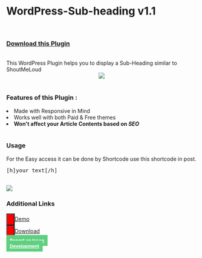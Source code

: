 # WordPress-Sub-heading v1.1
<br>
<a href="https://github.com/the-mcnaveen/WordPress-Sub-heading#additional-links"><h3>Download this Plugin</h3></a>
<br>
This WordPress Plugin helps you to display a Sub-Heading similar to ShoutMeLoud
<br>
<center><img src="https://github.com/the-mcnaveen/WordPress-Sub-heading/blob/master/Screenshot%20from%202016-09-17%2023:36:06.png?raw=true"></center>
<br>
<h3>Features of this Plugin :</h3>
<li> Made with Responsive in Mind</li>
<li> Works well with both Paid & Free themes</li>
<li><b>Won't affect your Article Contents based on <i>SEO</i></b></li>
<br>
<h3>Usage</h3>
For the Easy access it can be done by Shortcode
use this shortcode in post.
<br>
<pre>[h]your text[/h]</pre>
<br>
<img src="https://github.com/the-mcnaveen/WordPress-Sub-heading/blob/master/32.png?raw=true">
<br>
<h3>Additional Links</h3>
<a href="http://bit.ly/2cuO8Bn" target="_blank"><input type="button" id="button" style="
    font-weight: bold;
    padding: 7px 9px;    
    background-color: Red;   
    color: #fff !important;
    font-size: 12px;
    font-family: "Helvetica Neue",Helvetica,Arial,sans-serif;
    cursor: pointer;
    text-decoration: none;
    text-shadow: 0 1px 0px rgba(0,0,0,0.15);
    border-width: 1px 1px 3px !important;
    border-style: solid;
    border-color: #3ac162;
    white-space: nowrap;
    overflow: hidden;
    text-overflow: ellipsis;
    display: -moz-inline-stack;
    display: inline-block;
    vertical-align: middle;
    zoom: 1;
    border-radius: 3px;
    box-sizing: border-box;
    box-shadow: 0 -1px 0 rgba(255,255,255,0.1) inset;" class="button">Demo</a>
<br>
<a href="http://bit.ly/2cOwH1T"><input type="button" id="button" style="
    font-weight: bold;
    padding: 7px 9px;    
    background-color: Red;   
    color: #fff !important;
    font-size: 12px;
    font-family: "Helvetica Neue",Helvetica,Arial,sans-serif;
    cursor: pointer;
    text-decoration: none;
    text-shadow: 0 1px 0px rgba(0,0,0,0.15);
    border-width: 1px 1px 3px !important;
    border-style: solid;
    border-color: #3ac162;
    white-space: nowrap;
    overflow: hidden;
    text-overflow: ellipsis;
    display: -moz-inline-stack;
    display: inline-block;
    vertical-align: middle;
    zoom: 1;
    border-radius: 3px;
    box-sizing: border-box;
    box-shadow: 0 -1px 0 rgba(255,255,255,0.1) inset;" class="button">Download</a>
<br>
<a href="http://bit.ly/2cFydkX"  id="button" style="
    font-weight: bold;
    padding: 7px 9px;    
    background-color: #5fcf80;   
    color: #fff !important;
    font-size: 12px;
    font-family: "Helvetica Neue",Helvetica,Arial,sans-serif;
    cursor: pointer;
    text-decoration: none;
    text-shadow: 0 1px 0px rgba(0,0,0,0.15);
    border-width: 1px 1px 3px !important;
    border-style: solid;
    border-color: #3ac162;
    white-space: nowrap;
    overflow: hidden;
    text-overflow: ellipsis;
    display: -moz-inline-stack;
    display: inline-block;
    vertical-align: middle;
    zoom: 1;
    border-radius: 3px;
    box-sizing: border-box;
    box-shadow: 0 -1px 0 rgba(255,255,255,0.1) inset;" class="button">Report an Issue</a>
    <br>
 <a href="http://bit.ly/2cgUWWW"  id="button" style="
    font-weight: bold;
    padding: 7px 9px;    
    background-color: #5fcf80;   
    color: #fff !important;
    font-size: 12px;
    font-family: "Helvetica Neue",Helvetica,Arial,sans-serif;
    cursor: pointer;
    text-decoration: none;
    text-shadow: 0 1px 0px rgba(0,0,0,0.15);
    border-width: 1px 1px 3px !important;
    border-style: solid;
    border-color: #3ac162;
    white-space: nowrap;
    overflow: hidden;
    text-overflow: ellipsis;
    display: -moz-inline-stack;
    display: inline-block;
    vertical-align: middle;
    zoom: 1;
    border-radius: 3px;
    box-sizing: border-box;
    box-shadow: 0 -1px 0 rgba(255,255,255,0.1) inset;" class="button">Development</a>
